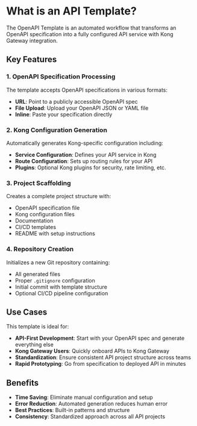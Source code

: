 # What is an API Template?

The OpenAPI Template is an automated workflow that transforms an OpenAPI specification into a fully configured API service with Kong Gateway integration.

## Key Features

### 1. OpenAPI Specification Processing

The template accepts OpenAPI specifications in various formats:

- **URL**: Point to a publicly accessible OpenAPI spec
- **File Upload**: Upload your OpenAPI JSON or YAML file
- **Inline**: Paste your specification directly

### 2. Kong Configuration Generation

Automatically generates Kong-specific configuration including:

- **Service Configuration**: Defines your API service in Kong
- **Route Configuration**: Sets up routing rules for your API
- **Plugins**: Optional Kong plugins for security, rate limiting, etc.

### 3. Project Scaffolding

Creates a complete project structure with:

- OpenAPI specification file
- Kong configuration files
- Documentation
- CI/CD templates
- README with setup instructions

### 4. Repository Creation

Initializes a new Git repository containing:

- All generated files
- Proper `.gitignore` configuration
- Initial commit with template structure
- Optional CI/CD pipeline configuration

## Use Cases

This template is ideal for:

- **API-First Development**: Start with your OpenAPI spec and generate everything else
- **Kong Gateway Users**: Quickly onboard APIs to Kong Gateway
- **Standardization**: Ensure consistent API project structure across teams
- **Rapid Prototyping**: Go from specification to deployed API in minutes

## Benefits

- **Time Saving**: Eliminate manual configuration and setup
- **Error Reduction**: Automated generation reduces human error
- **Best Practices**: Built-in patterns and structure
- **Consistency**: Standardized approach across all API projects

